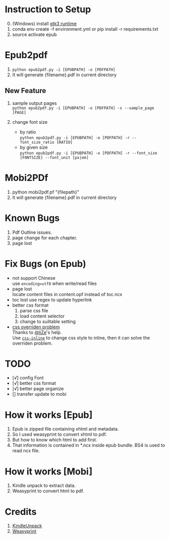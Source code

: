 # Instruction to Setup
0. (Windows) install [gtk3 runtime](https://github.com/tschoonj/GTK-for-Windows-Runtime-Environment-Installer/releases)
1. conda env create -f environment.yml or pip install -r requirements.txt
2. source activate epub

# Epub2pdf
1. `python epub2pdf.py -i [EPUBPATH] -o [PDFPATH]`
2. It will generate {filename}.pdf in current directory
## New Feature

1. sample output pages    
  `python epub2pdf.py -i [EPUBPATH] -o [PDFPATH] -s --sample_page [PAGE]`
  
2. change font size
     - by ratio   
     `python epub2pdf.py -i [EPUBPATH] -o [PDFPATH] -r --font_size_ratio [RATIO]`
     - by given size    
     `python epub2pdf.py -i [EPUBPATH] -o [PDFPATH] -r --font_size [FONTSIZE] --font_unit [px|em]`
   

# Mobi2PDf
1. python mobi2pdf.pf "{filepath}"
2. It will generate {filename}.pdf in current directory

# Known Bugs
1. Pdf Outline issues.
2. page change for each chapter.
3. page lost

# Fix Bugs (on Epub)
- not support Chinese  
  use `encoding=utf8` when write/read files
- page lost  
 locate content files in content.opf instead of toc.ncx
- toc lost
  use regex to update hyperlink
- better css format
  1. parse css file
  2. load content selector
  3. change to suiltable setting
- [css overriden problem](https://github.com/Kozea/WeasyPrint/issues/1628)    
  Thanks to [@liZe](https://github.com/liZe)'s help.      
  Use [`css-inline`](https://pypi.org/project/css-inline/) to change css style to inline, then it can solve the overriden problem.

# TODO 
- [√] config Font
- [√] better css format
- [√] better page organize
- [] transfer update to mobi

# How it works [Epub]
1. Epub is zipped file containing xhtml and metadata.
2. So I used weasyprint to convert xhtml to pdf.
3. But how to know which html to add first.
4. That information is contained in *.ncx inside epub bundle. BS4 is used to read ncx file.

# How it works [Mobi]
1. Kindle unpack to extract data.
2. Weasyprint to convert html to pdf.

# Credits
1. [KindleUnpack](https://github.com/kevinhendricks/KindleUnpack)
2. [Weasyprint](https://github.com/Kozea/WeasyPrint)